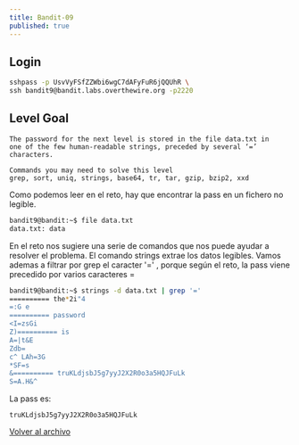 ```yaml
---
title: Bandit-09
published: true
---
```


## [](#header-1)Login

```bash
sshpass -p UsvVyFSfZZWbi6wgC7dAFyFuR6jQQUhR \
ssh bandit9@bandit.labs.overthewire.org -p2220
```

## [](#header-1)Level Goal

```
The password for the next level is stored in the file data.txt in 
one of the few human-readable strings, preceded by several ‘=’ characters.

Commands you may need to solve this level
grep, sort, uniq, strings, base64, tr, tar, gzip, bzip2, xxd
```

Como podemos leer en el reto, hay que encontrar la pass en un fichero no
legible.

```bash
bandit9@bandit:~$ file data.txt 
data.txt: data
```

En el reto nos sugiere una serie de comandos que nos puede ayudar a resolver
el problema. El comando strings extrae los datos legibles.
Vamos ademas a filtrar por grep el caracter '=' , porque según el reto, la pass
viene precedido por varios caracteres =

```bash
bandit9@bandit:~$ strings -d data.txt | grep '='
========== the*2i"4
=:G e
========== password
<I=zsGi
Z)========== is
A=|t&E
Zdb=
c^ LAh=3G
*SF=s
&========== truKLdjsbJ5g7yyJ2X2R0o3a5HQJFuLk
S=A.H&^
```

La pass es:

```
truKLdjsbJ5g7yyJ2X2R0o3a5HQJFuLk
```

[Volver al archivo](archive)
